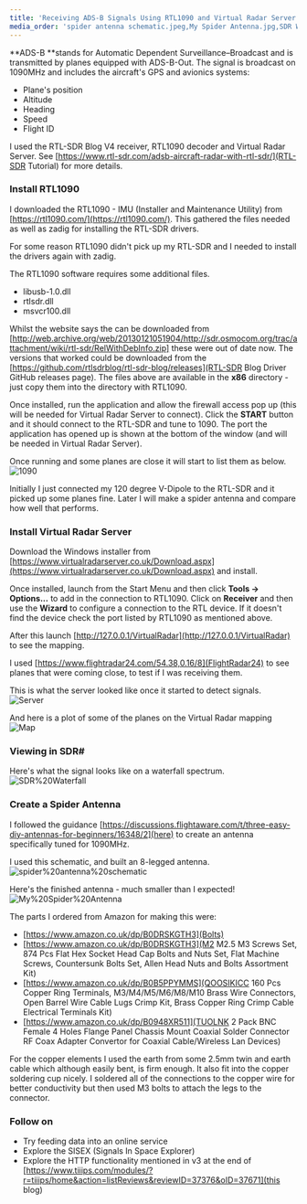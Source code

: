 ```yaml
---
title: 'Receiving ADS-B Signals Using RTL1090 and Virtual Radar Server on Windows 10'
media_order: 'spider antenna schematic.jpeg,My Spider Antenna.jpg,SDR Waterfall.png,Map.PNG,Server.PNG,1090.PNG'
---
```


**ADS-B **stands for Automatic Dependent Surveillance–Broadcast and is transmitted by planes equipped with ADS-B-Out. The signal is broadcast on 1090MHz and includes the aircraft's GPS and avionics systems:
- Plane's position
- Altitude
- Heading
- Speed
- Flight ID

I used the RTL-SDR Blog V4 receiver, RTL1090 decoder and Virtual Radar Server. See [https://www.rtl-sdr.com/adsb-aircraft-radar-with-rtl-sdr/](RTL-SDR Tutorial) for more details.

### Install RTL1090

I downloaded the RTL1090 - IMU (Installer and Maintenance Utility) from [https://rtl1090.com/](https://rtl1090.com/). This gathered the files needed as well as zadig for installing the RTL-SDR drivers.

For some reason RTL1090 didn't pick up my RTL-SDR and I needed to install the drivers again with zadig.

The RTL1090 software requires some additional files. 
- libusb-1.0.dll
- rtlsdr.dll
- msvcr100.dll

Whilst the website says the can be downloaded from [http://web.archive.org/web/20130121051904/http://sdr.osmocom.org/trac/attachment/wiki/rtl-sdr/RelWithDebInfo.zip] these were out of date now. The versions that worked could be downloaded from the [https://github.com/rtlsdrblog/rtl-sdr-blog/releases](RTL-SDR Blog Driver GitHub releases page). The files above are available in the **x86** directory - just copy them into the directory with RTL1090.

Once installed, run the application and allow the firewall access pop up (this will be needed for Virtual Radar Server to connect). Click the **START** button and it should connect to the RTL-SDR and tune to 1090. The port the application has opened up is shown at the bottom of the window (and will be needed in Virtual Radar Server).

Once running and some planes are close it will start to list them as below.
![1090](1090.PNG "1090")

Initially I just connected my 120 degree V-Dipole to the RTL-SDR and it picked up some planes fine. Later I will make a spider antenna and compare how well that performs.

### Install Virtual Radar Server

Download the Windows installer from [https://www.virtualradarserver.co.uk/Download.aspx](https://www.virtualradarserver.co.uk/Download.aspx) and install. 

Once installed, launch from the Start Menu and then click **Tools -> Options...** to add in the connection to RTL1090. Click on **Receiver** and then use the **Wizard** to configure a connection to the RTL device. If it doesn't find the device check the port listed by RTL1090 as mentioned above.

After this launch [http://127.0.0.1/VirtualRadar](http://127.0.0.1/VirtualRadar) to see the mapping.

I used [https://www.flightradar24.com/54.38,0.16/8](FlightRadar24) to see planes that were coming close, to test if I was receiving them.

This is what the server looked like once it started to detect signals.
![Server](Server.PNG "Server")

And here is a plot of some of the planes on the Virtual Radar mapping
![Map](Map.PNG "Map")

### Viewing in SDR#
Here's what the signal looks like on a waterfall spectrum.
![SDR%20Waterfall](SDR%20Waterfall.png "SDR%20Waterfall")


### Create a Spider Antenna

I followed the guidance [https://discussions.flightaware.com/t/three-easy-diy-antennas-for-beginners/16348/2](here) to create an antenna specifically tuned for 1090MHz.

I used this schematic, and built an 8-legged antenna.
![spider%20antenna%20schematic](spider%20antenna%20schematic.jpeg "spider%20antenna%20schematic")

Here's the finished antenna - much smaller than I expected!
![My%20Spider%20Antenna](My%20Spider%20Antenna.jpg "My%20Spider%20Antenna")

The parts I ordered from Amazon for making this were:
- [https://www.amazon.co.uk/dp/B0DRSKGTH3](Bolts)
- [https://www.amazon.co.uk/dp/B0DRSKGTH3](M2 M2.5 M3 Screws Set, 874 Pcs Flat Hex Socket Head Cap Bolts and Nuts Set, Flat Machine Screws, Countersunk Bolts Set, Allen Head Nuts and Bolts Assortment Kit)
- [https://www.amazon.co.uk/dp/B0B5PPYMMS](QOOSIKICC 160 Pcs Copper Ring Terminals, M3/M4/M5/M6/M8/M10 Brass Wire Connectors, Open Barrel Wire Cable Lugs Crimp Kit, Brass Copper Ring Crimp Cable Electrical Terminals Kit)
- [https://www.amazon.co.uk/dp/B0948XR511](TUOLNK 2 Pack BNC Female 4 Holes Flange Panel Chassis Mount Coaxial Solder Connector RF Coax Adapter Convertor for Coaxial Cable/Wireless Lan Devices)

For the copper elements I used the earth from some 2.5mm twin and earth cable which although easily bent, is firm enough. It also fit into the copper soldering cup nicely. I soldered all of the connections to the copper wire for better conductivity but then used M3 bolts to attach the legs to the connector.

### Follow on
- Try feeding data into an online service
- Explore the SISEX (Signals In Space Explorer)
- Explore the HTTP functionality mentioned in v3 at the end of [https://www.tiiips.com/modules/?r=tiiips/home&action=listReviews&reviewID=37376&oID=37671](this blog)
